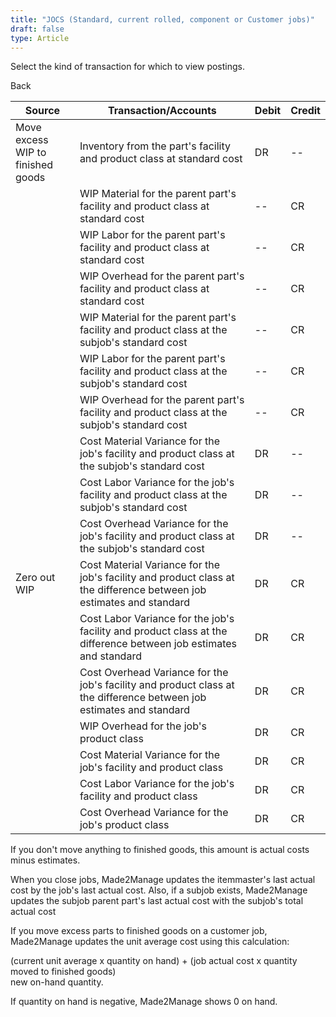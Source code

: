 ```yaml
---
title: "JOCS (Standard, current rolled, component or Customer jobs)"
draft: false
type: Article
---
```


Select the kind of transaction for which to view postings. 

Back

| Source                            | Transaction/Accounts                                                                                                 | Debit | Credit |
|-----------------------------------|----------------------------------------------------------------------------------------------------------------------|-------|--------|
| Move excess WIP to finished goods | Inventory from the part's facility and product class at standard cost                                                | DR    | --     |
|                                   | WIP Material for the parent part's facility and product class at standard cost                                       | --    | CR     |
|                                   | WIP Labor for the parent part's facility and product class at standard cost                                          | --    | CR     |
|                                   | WIP Overhead for the parent part's facility and product class at standard cost                                       | --    | CR     |
|                                   | WIP Material for the parent part's facility and product class at the subjob's standard cost                          | --    | CR     |
|                                   | WIP Labor for the parent part's facility and product class at the subjob's standard cost                             | --    | CR     |
|                                   | WIP Overhead for the parent part's facility and product class at the subjob's standard cost                          | --    | CR     |
|                                   | Cost Material Variance for the job's facility and product class at the subjob's standard cost                        | DR    | --     |
|                                   | Cost Labor Variance for the job's facility and product class at the subjob's standard cost                           | DR    | --     |
|                                   | Cost Overhead Variance for the job's facility and product class at the subjob's standard cost                        | DR    | --     |
| Zero out WIP                    | Cost Material Variance for the job's facility and product class at the difference between job estimates and standard | DR    | CR     |
|                                   | Cost Labor Variance for the job's facility and product class at the difference between job estimates and standard    | DR    | CR     |
|                                   | Cost Overhead Variance for the job's facility and product class at the difference between job estimates and standard | DR    | CR     |
|                                   | WIP Overhead for the job's product class                                                                             | DR    | CR     |
|                                   | Cost Material Variance for the job's facility and product class                                                      | DR    | CR     |
|                                   | Cost Labor Variance for the job's facility and product class                                                         | DR    | CR     |
|                                   | Cost Overhead Variance for the job's product class                                                                   | DR    | CR     |

 If you don't move anything to finished goods, this amount is actual costs minus estimates.

When you close jobs, Made2Manage updates the itemmaster's last actual cost by the job's last actual cost. Also, if a subjob exists, Made2Manage updates the subjob parent part's last actual cost with the subjob's total actual cost

If you move excess parts to finished goods on a customer job, Made2Manage updates the unit average cost using this calculation:

(current unit average x quantity on hand) + (job actual cost x quantity moved to finished goods)  
new on-hand quantity.

If quantity on hand is negative, Made2Manage shows 0 on hand.
